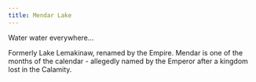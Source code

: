 ```yaml
---
title: Mendar Lake
---
```


Water water everywhere...

Formerly Lake Lemakinaw, renamed by the Empire. Mendar is one of the months of the calendar - allegedly named by the Emperor after a kingdom lost in the Calamity. 
